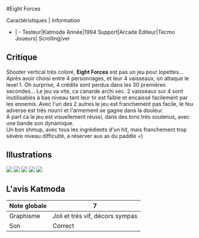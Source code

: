 #Eight Forces

Caractéristiques | Information
- | -
Testeur|Katmoda
Année|1994
Support|Arcade
Editeur|Tecmo
Joueurs|
Scrolling|ver

## Critique
Shooter vertical très coloré, <b>Eight Forces</b> est pas un jeu pour lopettes...<br/>Après avoir choisi entre 4 personnages, et leur 4 vaisseaux, on attaque le level 1. Oh surprise, 4 crédits sont perdus dans les 30 premières secondes... Le jeu va vite, ca canarde archi sec. 2 vaisseaux sur 4 sont inutilisables à bas niveau tant leur tir est faible et encaissé facilement par les ennemis. Avec l'un des 2 autres le jeu est franchement pas facile, le feu adverse est très nourri et l'armement se gagne dans la douleur.<br/>A part ca le jeu est visuellement réussi, dans des tons très soutenus, avec une bande son dynamique.<br/>Un bon shmup, avec tous les ingrédients d'un hit, mais franchement trop sévère niveau difficulté, a réserver aux as du paddle =)

## Illustrations
![](http://www.shmup.com/images/thumbs/eightfrc.jpg)
![](http://www.shmup.com/images/thumbs/)
![](http://www.shmup.com/images/thumbs/)
![](http://www.shmup.com/images/thumbs/)
![](http://www.shmup.com/images/thumbs/)

## L'avis Katmoda
Note globale|7
-|-
Graphisme|Joli et très vif, décors sympas
Son|Correct
